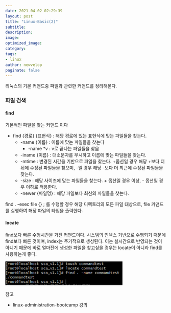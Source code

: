 ```yaml
---
date: 2021-04-02 02:29:39
layout: post
title: "Linux-Basic(2)"
subtitle:
description:
image:
optimized_image:
category:
tags:
- linux
author: newvelop
paginate: false
---
```

리눅스의 기본 커맨드중 파일과 관련한 커맨드를 정리해본다.

### 파일 검색
#### find
기본적인 파일을 찾는 커맨드 이다
- find {경로} {표현식} : 해당 경로에 있는 표현식에 맞는 파일들을 찾는다.
  - -name {이름} : 이름에 맞는 파일들을 찾는다
    - -name *v : v로 끝나는 파일들을 찾음
  - -iname {이름} : 대소문자를 무시하고 이름에 맞는 파일들을 찾는다.
  - -mtime : 변경된 시간을 기반으로 파일을 찾는다. +옵션일 경우 해당 +보다 더 뒤에 수정된 파일들을 찾으며, -일 경우 해당 -보다 더 최근에 수정된 파일들을 찾는다.
  - -size : 해당 사이즈에 맞는 파일들을 찾는다. + 옵션일 경우 이상, - 옵션일 경우 이하로 적용한다.
  - -newer {파일명} : 해당 파일보다 최신의 파일들을 찾는다.

find . -exec file {} \; 를 수행할 경우 해당 디렉토리의 모든 파일 대상으로, file 커맨드를 실행하여 해당 파일의 타입을 출력한다.

#### locate
find보다 빠른 수행시간을 가진 커맨드이다. 시스템의 인덱스 기반으로 수행되기 때문에 find보다 빠른 것이며, index는 주기적으로 생성된다. 이는 실시간으로 반영되는 것이 아니기 때문에 바로 얼마전에 생성한 파일을 찾고싶을 경우는 locate이 아니라 find를 사용하는게 좋다.

![screensh](../assets/img/2021-04-02-Linux---Basic(2)/find-locate.PNG)


참고
- linux-administration-bootcamp 강의